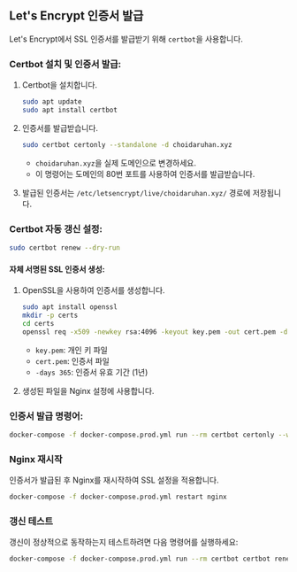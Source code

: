 ## Let's Encrypt 인증서 발급
Let's Encrypt에서 SSL 인증서를 발급받기 위해 `certbot`을 사용합니다.

### Certbot 설치 및 인증서 발급:
1. Certbot을 설치합니다.
   ```bash
   sudo apt update
   sudo apt install certbot
   ```

2. 인증서를 발급받습니다.
   ```bash
   sudo certbot certonly --standalone -d choidaruhan.xyz
   ```
   - `choidaruhan.xyz`을 실제 도메인으로 변경하세요.
   - 이 명령어는 도메인의 80번 포트를 사용하여 인증서를 발급받습니다.

3. 발급된 인증서는 `/etc/letsencrypt/live/choidaruhan.xyz/` 경로에 저장됩니다.

### Certbot 자동 갱신 설정:
```bash
sudo certbot renew --dry-run
```

#### 자체 서명된 SSL 인증서 생성:
1. OpenSSL을 사용하여 인증서를 생성합니다.
   ```bash
   sudo apt install openssl
   mkdir -p certs
   cd certs
   openssl req -x509 -newkey rsa:4096 -keyout key.pem -out cert.pem -days 365 -nodes -subj "/CN=localhost"
   ```
   - `key.pem`: 개인 키 파일
   - `cert.pem`: 인증서 파일
   - `-days 365`: 인증서 유효 기간 (1년)

2. 생성된 파일을 Nginx 설정에 사용합니다.

### 인증서 발급 명령어:
```bash
docker-compose -f docker-compose.prod.yml run --rm certbot certonly --webroot --webroot-path /var/www/certbot -d choidaruhan.xyz
```

### Nginx 재시작
인증서가 발급된 후 Nginx를 재시작하여 SSL 설정을 적용합니다.
```bash
docker-compose -f docker-compose.prod.yml restart nginx
```

### 갱신 테스트
갱신이 정상적으로 동작하는지 테스트하려면 다음 명령어를 실행하세요:
```bash
docker-compose -f docker-compose.prod.yml run --rm certbot certbot renew --dry-run
```
